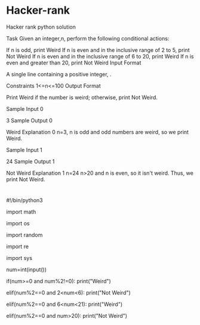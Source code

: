 # Hacker-rank
Hacker rank python solution

Task
Given an integer,n, perform the following conditional actions:

If n is odd, print Weird
If n is even and in the inclusive range of 2 to 5, print Not Weird
If n is even and in the inclusive range of 6 to 20, print Weird
If n is even and greater than 20, print Not Weird
Input Format

A single line containing a positive integer, .

Constraints
1<=n<=100
Output Format

Print Weird if the number is weird; otherwise, print Not Weird.

Sample Input 0

3
Sample Output 0

Weird
Explanation 0
n=3,
n is odd and odd numbers are weird, so we print Weird.

Sample Input 1

24
Sample Output 1

Not Weird
Explanation 1
n=24
n>20 and n is even, so it isn't weird. Thus, we print Not Weird.
#
#!/bin/python3

import math

import os

import random

import re

import sys

num=int(input())

if(num>=0 and num%2!=0):
    print("Weird")
    
elif(num%2==0 and 2<num<6):
    print("Not Weird")
    
elif(num%2==0 and 6<num<21):
    print("Weird")
    
elif(num%2==0 and num>20):
    print("Not Weird")
